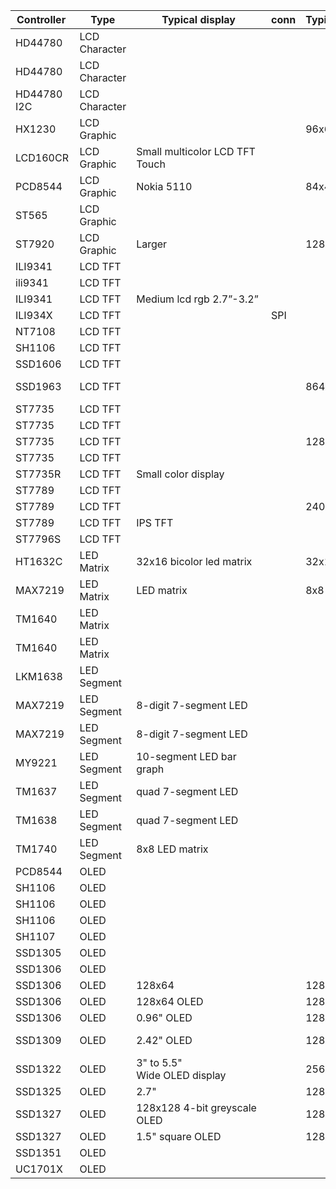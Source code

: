 |Controller |Type|Typical display |conn|Typical resolution|Driver Library |Remark |
|----|----|----|----|----|----|----|
|HD44780 |LCD Character||||lcdi2c||
|HD44780 |LCD Character||||micropython-charlcd||
|HD44780 I2C |LCD Character||||micropython-i2c-lcd||
|HX1230 |LCD Graphic|||96x68 |micropython-hx1230||
|LCD160CR |LCD Graphic|Small multicolor LCD TFT Touch |||Official LCD160CR||
|PCD8544 |LCD Graphic|Nokia 5110||84x48 |micropython-pcd8544||
|ST565 |LCD Graphic||||micropython-st7565||
|ST7920 |LCD Graphic|Larger||128x64 |micropython-st7920||
|ILI9341|LCD TFT||||micropython-ili9341|Collection of drivers |
|ili9341 |LCD TFT||||micropython-ili9341|ili9341 |
|ILI9341 |LCD TFT|Medium lcd rgb 2.7”-3.2” |||||
|ILI934X |LCD TFT||SPI ||micropython-ili934x||
|NT7108 |LCD TFT||||||
|SH1106|LCD TFT||||micropython-ili9341|Collection of drivers |
|SSD1606|LCD TFT||||micropython-ili9341|Collection of drivers |
|SSD1963|LCD TFT|||864x480 |SSD1963-TFT-Library-for-PyBoard|Pyboard version|
|ST7735|LCD TFT||||micropython-ili9341|Collection of drivers |
|ST7735 |LCD TFT||||MicroPython-ST7735|ESP32 version|
|ST7735 |LCD TFT|||128x128 |MicroPython_ST7735||
|ST7735 |LCD TFT||||ST7735 ||
|ST7735R |LCD TFT|Small color display ||||Adafruit |
|ST7789 |LCD TFT||||st7789_mpy|Fast pure-C driver|
|ST7789 |LCD TFT|||240x240 |st7789py_mpy|low MicroPython driver|
|ST7789 |LCD TFT|IPS TFT |||||
|ST7796S |LCD TFT||||||
|HT1632C |LED Matrix|32x16 bicolor led matrix||32x16|micropython-ht1632c||
|MAX7219 |LED Matrix|LED matrix||8x8|micropython-max7219||
|TM1640 |LED Matrix||||micropython-wemos-led-matrix-shield|for Wemos D1 Mini Matrix LED shield|
|TM1640 |LED Matrix||||micropython-wemos-led-matrix|for Wemos D1 Mini Matrix LED shield|
|LKM1638|LED Segment||||LKM1638||
|MAX7219 |LED Segment|8-digit 7-segment LED|||max7219_8digit - Driver||
|MAX7219 |LED Segment|8-digit 7-segment LED|||micropython-max7219||
|MY9221 |LED Segment|10-segment LED bar graph|||micropython-my9221||
|TM1637 |LED Segment|quad 7-segment LED|||micropython-tm1637||
|TM1638 |LED Segment|quad 7-segment LED|||micropython-tm1638||
|TM1740 |LED Segment|8x8 LED matrix|||micropython-tm1640||
|PCD8544|OLED||||micropython-oled|Collection of drivers |
|SH1106|OLED||||micropython-oled|Collection of drivers |
|SH1106 |OLED||||||
|SH1106 |OLED|||||Waveshare oled RPI hat |
|SH1107 |OLED|||||Adafruit |
|SSD1305   |OLED|||||Adafruit 2.23" Monochrome OLED bonnet (RPI) |
|SSD1306|OLED||||micropython-oled|Collection of drivers |
|SSD1306 |OLED|128x64||128x64|MicroPython_SSD1306|ESP8266|
|SSD1306 |OLED|128x64 OLED||128x64|Official SSD1306||
|SSD1306 |OLED|0.96" OLED ||128x64|SSD1306.py MicroPython||
|SSD1309 |OLED|2.42" OLED ||128x64||With minor modifications SSD1306 driver can be used for this display |
|SSD1322 |OLED|3" to 5.5" Wide OLED display ||256x64|||
|SSD1325 |OLED| 2.7"||128x64|||
|SSD1327 |OLED|128x128 4-bit greyscale OLED ||128x128|micropython-ssd1327||
|SSD1327 |OLED|1.5" square OLED||128x128||Adafruit |
|SSD1351 |OLED||||micropython-ssd1351||
|UC1701X|OLED||||micropython-oled|Collection of drivers |
